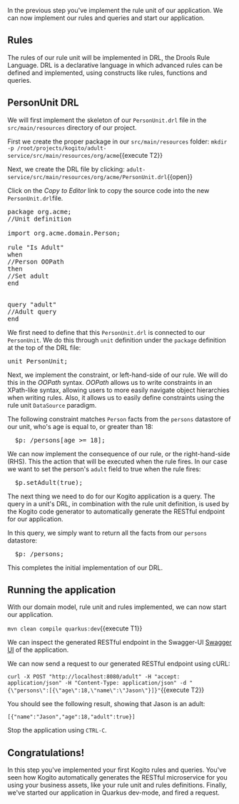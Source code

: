 In the previous step you've implement the rule unit of our application. We can now implement our rules and queries and start our application.

## Rules

The rules of our rule unit will be implemented in DRL, the Drools Rule Language. DRL is a declarative language in which advanced rules can be defined and implemented, using constructs like rules, functions and queries.

## PersonUnit DRL

We will first implement the skeleton of our `PersonUnit.drl` file in the `src/main/resources` directory of our project.

First we create the proper package in our `src/main/resources` folder: `mkdir -p /root/projects/kogito/adult-service/src/main/resources/org/acme`{{execute T2}}

Next, we create the DRL file by clicking: `adult-service/src/main/resources/org/acme/PersonUnit.drl`{{open}}

Click on the _Copy to Editor_ link to copy the source code into the new `PersonUnit.drl`file.

<pre class="file" data-filename="./adult-service/src/main/resources/org/acme/PersonUnit.drl" data-target="replace">
package org.acme;
//Unit definition

import org.acme.domain.Person;

rule "Is Adult"
when
//Person OOPath
then
//Set adult
end


query "adult"
//Adult query
end
</pre>

We first need to define that this `PersonUnit.drl` is connected to our `PersonUnit`. We do this through `unit` definition under the `package` definition at the top of the DRL file:

<pre class="file" data-filename="./adult-service/src/main/resources/org/acme/PersonUnit.drl" data-target="insert" data-marker="//Unit definition">
unit PersonUnit;
</pre>

Next, we implement the constraint, or left-hand-side of our rule. We will do this in the _OOPath_ syntax. _OOPath_ allows us to write constraints in an XPath-like syntax, allowing users to more easily navigate object hierarchies when writing rules. Also, it allows us to easily define constraints using the rule unit `DataSource` paradigm.

The following constraint matches `Person` facts from the `persons` datastore of our unit, who's age is equal to, or greater than 18:

<pre class="file" data-filename="./adult-service/src/main/resources/org/acme/PersonUnit.drl" data-target="insert" data-marker="//Person OOPath">
  $p: /persons[age &gt;= 18];
</pre>

We can now implement the consequence of our rule, or the right-hand-side (RHS). This the action that will be executed when the rule fires. In our case we want to set the person's `adult` field to true when the rule fires:

<pre class="file" data-filename="./adult-service/src/main/resources/org/acme/PersonUnit.drl" data-target="insert" data-marker="//Set adult">
  $p.setAdult(true);
</pre>


The next thing we need to do for our Kogito application is a query. The query in a unit's DRL, in combination with the rule unit definition, is used by the Kogito code generator to automatically generate the RESTful endpoint for our application.

In this query, we simply want to return all the facts from our `persons` datastore:

<pre class="file" data-filename="./adult-service/src/main/resources/org/acme/PersonUnit.drl" data-target="insert" data-marker="//Adult query">
  $p: /persons;
</pre>

This completes the initial implementation of our DRL.

## Running the application

With our domain model, rule unit and rules implemented, we can now start our application.

`mvn clean compile quarkus:dev`{{execute T1}}

We can inspect the generated RESTful endpoint in the Swagger-UI [Swagger UI](https://[[CLIENT_SUBDOMAIN]]-8080-[[KATACODA_HOST]].environments.katacoda.com/swagger-ui) of the application.

We can now send a request to our generated RESTful endpoint using cURL:

`curl -X POST "http://localhost:8080/adult" -H "accept: application/json" -H "Content-Type: application/json" -d "{\"persons\":[{\"age\":18,\"name\":\"Jason\"}]}"`{{execute T2}}

You should see the following result, showing that Jason is an adult:

```console
[{"name":"Jason","age":18,"adult":true}]
```

Stop the application using `CTRL-C`.

## Congratulations!

In this step you've implemented your first Kogito rules and queries. You've seen how Kogito automatically generates the RESTful microservice for you using your business assets, like your rule unit and rules definitions. Finally, we've started our application in Quarkus dev-mode, and fired a request.

